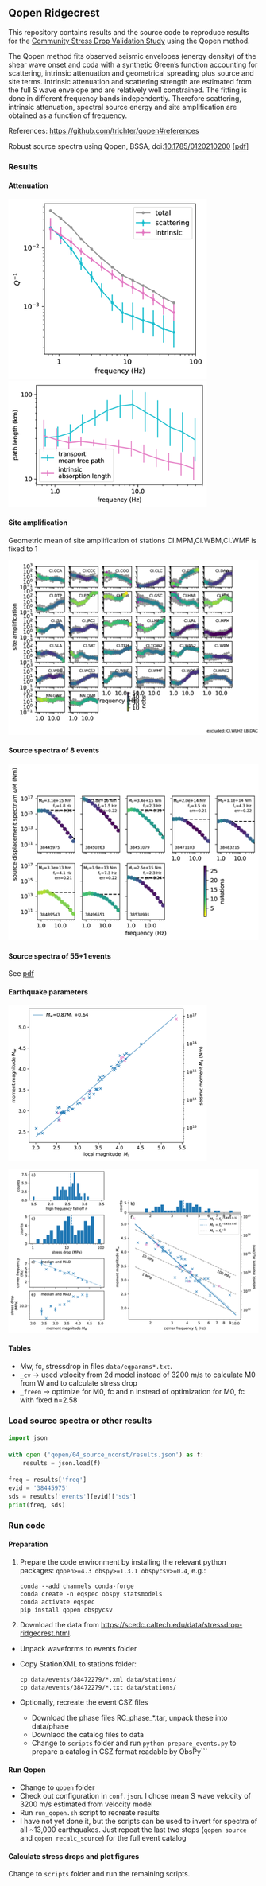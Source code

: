 ## Qopen Ridgecrest

This repository contains results and the source code to reproduce results for the
[Community Stress Drop Validation Study](https://www.scec.org/research/stress-drop-validation)
using the Qopen method.

The Qopen method fits observed seismic envelopes (energy density) of the
shear wave onset and coda with a synthetic Green’s function accounting for
scattering, intrinsic attenuation and geometrical spreading plus source and site
terms. Intrinsic attenuation and scattering
strength are estimated from the full S wave envelope and are relatively well
constrained.
The fitting is done in different frequency bands independently. Therefore
scattering, intrinsic attenuation, spectral source energy and site amplification are
obtained as a function of frequency.

References:
https://github.com/trichter/qopen#references

Robust source spectra using Qopen, BSSA,
doi:[10.1785/0120210200](https://doi.org/10.1785/0120210200)
[[pdf](https://arxiv.org/pdf/2107.11083)]

### Results

#### Attenuation

<img src="figs/png/Q.png" width="400">
<img src="figs/png/l.png" width="400">

#### Site amplification
Geometric mean of site amplification of stations CI.MPM,CI.WBM,CI.WMF is fixed to 1

![sites](figs/png/sites.png)

#### Source spectra of 8 events

![sds8](figs/png/sds8.png)

#### Source spectra of 55+1 events

See [pdf](figs/sds.pdf)

#### Earthquake parameters

<img src="figs/png/mags2.png" width="400">

![eqparams](figs/png/eqparams.png)

#### Tables

* Mw, fc, stressdrop in files `data/eqparams*.txt`.
* `_cv` -> used velocity from 2d model instead of 3200 m/s to calculate M0 from W and to calculate stress drop
* `_freen` -> optimize for M0, fc and n instead of optimization for M0, fc with fixed n=2.58

### Load source spectra or other results

```py
import json

with open ('qopen/04_source_nconst/results.json') as f:
    results = json.load(f)

freq = results['freq']
evid = '38445975'
sds = results['events'][evid]['sds']
print(freq, sds)

```

### Run code

#### Preparation

1. Prepare the code environment by installing the relevant python packages: `qopen>=4.3 obspy>=1.3.1 obspycsv>=0.4`, e.g.:

    ```
    conda --add channels conda-forge
    conda create -n eqspec obspy statsmodels
    conda activate eqspec
    pip install qopen obspycsv
    ```

2. Download the data from https://scedc.caltech.edu/data/stressdrop-ridgecrest.html.

* Unpack waveforms to events folder
* Copy StationXML to stations folder:

    ```
    cp data/events/38472279/*.xml data/stations/
    cp data/events/38472279/*.txt data/stations/
    ```

* Optionally, recreate the event CSZ files
  - Download the phase files RC_phase_*.tar, unpack these into data/phase
  - Downlaod the catalog files to data
  - Change to `scripts` folder and run `python prepare_events.py` to prepare a catalog in CSZ format readable by ObsPy```

#### Run Qopen

* Change to `qopen` folder
* Check out configuration in `conf.json`. I chose mean S wave velocity of 3200 m/s estimated from velocity model
* Run `run_qopen.sh` script to recreate results
* I have not yet done it, but the scripts can be used to invert for spectra of all ~13,000 earthquakes.
    Just repeat the last two steps (`qopen source` and `qopen recalc_source`) for the full event catalog

#### Calculate stress drops and plot figures

Change to `scripts` folder and run the remaining scripts.
